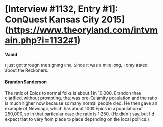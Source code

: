 # [Interview #1132, Entry #1]: ConQuest Kansas City 2015](https://www.theoryland.com/intvmain.php?i=1132#1)

#### Vaidd

I just got through the signing line. Since it was a mile long, I only asked about the Reckoners.

#### Brandon Sanderson

The ratio of Epics to normal folks is about 1 in 10,000. Brandon then clarified, without prompting, that was pre-Calamity population and the ratio is much higher now because so many normal people died. He then gave an example of Newcago, which has about 1000 Epics in a population of 250,000, so in that particular case the ratio is 1:250. (He didn't say, but I'd expect that to vary from place to place depending on the local politics.)

